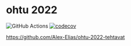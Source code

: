 # ohtu 2022

![GitHub Actions](https://github.com/Alex-Elias/ohtu-2022-viikko1/workflows/CI/badge.svg)
[![codecov](https://codecov.io/gh/Alex-Elias/ohtu-2022-viikko1/branch/main/graph/badge.svg?token=XZR5FVMU91)](https://codecov.io/gh/Alex-Elias/ohtu-2022-viikko1)

https://github.com/Alex-Elias/ohtu-2022-tehtavat
